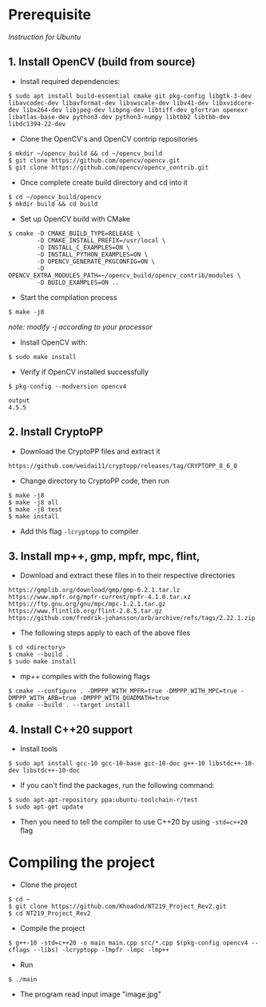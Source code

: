 # Prerequisite  

*Instruction for Ubuntu*  
## 1. Install OpenCV (build from source)
- Install required dependencies:  
```
$ sudo apt install build-essential cmake git pkg-config libgtk-3-dev libavcodec-dev libavformat-dev libswscale-dev libv41-dev libxvidcore-dev libx264-dev libjpeg-dev libpng-dev libtiff-dev gfortran openexr libatlas-base-dev python3-dev python3-numpy libtbb2 libtbb-dev libdc1394-22-dev
```
- Clone the OpenCV's and OpenCV contrip repositories
```
$ mkdir ~/opencv_build && cd ~/opencv_build  
$ git clone https://github.com/opencv/opencv.git  
$ git clone https://github.com/opencv/opencv_contrib.git
```
- Once complete create build directory and cd into it
```
$ cd ~/opencv_build/opencv  
$ mkdir build && cd build
```
- Set up OpenCV build with CMake
```
$ cmake -D CMAKE_BUILD_TYPE=RELEASE \  
        -D CMAKE_INSTALL_PREFIX=/usr/local \  
        -D INSTALL_C_EXAMPLES=ON \  
        -D INSTALL_PYTHON_EXAMPLES=ON \  
        -D OPENCV_GENERATE_PKGCONFIG=ON \  
        -D OPENCV_EXTRA_MODULES_PATH=~/opencv_build/opencv_contrib/modules \  
        -D BUILD_EXAMPLES=ON ..
```
- Start the compilation process
```
$ make -j8
```
*note: modify -j according to your processor*
- Install OpenCV with:
```
$ sudo make install
```
- Verify if OpenCV installed successfully
```
$ pkg-config --modversion opencv4
```
```
output
4.5.5
```
## 2. Install CryptoPP
- Download the CryptoPP files and extract it
```
https://github.com/weidai11/cryptopp/releases/tag/CRYPTOPP_8_6_0
```
- Change directory to CryptoPP code, then run
```
$ make -j8
$ make -j8 all 
$ make -j8 test
$ make install
```
- Add this flag `-lcryptopp` to compiler
## 3. Install mp++, gmp, mpfr, mpc, flint,
- Download and extract these files in to their respective directories
```
https://gmplib.org/download/gmp/gmp-6.2.1.tar.lz
https://www.mpfr.org/mpfr-current/mpfr-4.1.0.tar.xz
https://ftp.gnu.org/gnu/mpc/mpc-1.2.1.tar.gz
https://www.flintlib.org/flint-2.8.5.tar.gz
https://github.com/fredrik-johansson/arb/archive/refs/tags/2.22.1.zip
```
- The following steps apply to each of the above files
```
$ cd <directory>
$ cmake --build . 
$ sudo make install
```
- mp++ compiles with the following flags
```
$ cmake --configure . -DMPPP_WITH_MPFR=true -DMPPP_WITH_MPC=true -DMPPP_WITH_ARB=true -DMPPP_WITH_QUADMATH=true
$ cmake --build . --target install
```
## 4. Install C++20 support  
- Install tools
```
$ sudo apt install gcc-10 gcc-10-base gcc-10-doc g++-10 libstdc++-10-dev libstdc++-10-doc
``` 
- If you can't find the packages, run the following command:
```
$ sudo apt-apt-repository ppa:ubuntu-toolchain-r/test  
$ sudo apt-get update
```
- Then you need to tell the compiler to use C++20 by using `-std=c++20` flag

# Compiling the project
- Clone the project
```
$ cd ~  
$ git clone https://github.com/Khoadnd/NT219_Project_Rev2.git
$ cd NT219_Project_Rev2
```
- Compile the project
```
$ g++-10 -std=c++20 -o main main.cpp src/*.cpp $(pkg-config opencv4 --cflags --libs) -lcryptopp -lmpfr -lmpc -lmp++
```
- Run
```
$ ./main
```
- The program read input image "image.jpg"